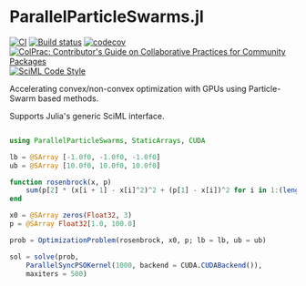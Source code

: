 # ParallelParticleSwarms.jl

[![CI](https://github.com/SciML/ParallelParticleSwarms.jl/actions/workflows/CI.yml/badge.svg)](https://github.com/SciML/ParallelParticleSwarms.jl/actions/workflows/CI.yml)
[![Build status](https://badge.buildkite.com/caf5d6f9d5129b5796049b085df39fd8fab055826b513d361e.svg)](https://buildkite.com/julialang/parallelparticleswarms-dot-jl)
[![codecov](https://codecov.io/gh/utkarsh530/ParallelParticleSwarms.jl/graph/badge.svg?token=H5U5UAIRXX)](https://codecov.io/gh/utkarsh530/ParallelParticleSwarms.jl)
[![ColPrac: Contributor's Guide on Collaborative Practices for Community Packages](https://img.shields.io/badge/ColPrac-Contributor's%20Guide-blueviolet)](https://github.com/SciML/ColPrac)
[![SciML Code Style](https://img.shields.io/static/v1?label=code%20style&message=SciML&color=9558b2&labelColor=389826)](https://github.com/SciML/SciMLStyle)

Accelerating convex/non-convex optimization with GPUs using Particle-Swarm based methods.

Supports Julia's generic SciML interface.

```julia

using ParallelParticleSwarms, StaticArrays, CUDA

lb = @SArray [-1.0f0, -1.0f0, -1.0f0]
ub = @SArray [10.0f0, 10.0f0, 10.0f0]

function rosenbrock(x, p)
    sum(p[2] * (x[i + 1] - x[i]^2)^2 + (p[1] - x[i])^2 for i in 1:(length(x) - 1))
end

x0 = @SArray zeros(Float32, 3)
p = @SArray Float32[1.0, 100.0]

prob = OptimizationProblem(rosenbrock, x0, p; lb = lb, ub = ub)

sol = solve(prob,
    ParallelSyncPSOKernel(1000, backend = CUDA.CUDABackend()),
    maxiters = 500)
```
